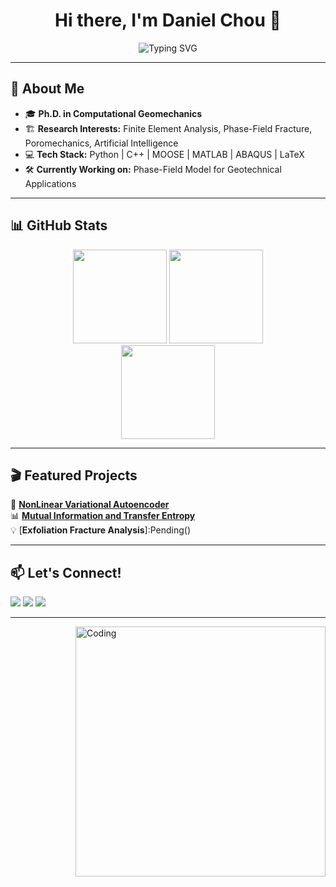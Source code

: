 <h1 align="center">Hi there, I'm Daniel Chou 👋</h1>

<p align="center">
  <img src="https://readme-typing-svg.herokuapp.com?font=Fira+Code&size=20&pause=1000&color=0088CC&center=true&vCenter=true&multiline=true&width=650&height=65&lines=Computational+Geomechanics+Ph.D.;Finite+Element+Analysis+%7C+Phase-Field;FEM+%7C+Data+Science" alt="Typing SVG" />
</p>


---

## 🌟 About Me
- 🎓 **Ph.D. in Computational Geomechanics**  
- 🏗 **Research Interests:** Finite Element Analysis, Phase-Field Fracture, Poromechanics, Artificial Intelligence  
- 💻 **Tech Stack:** Python | C++ | MOOSE | MATLAB | ABAQUS | LaTeX  
- 🛠 **Currently Working on:** Phase-Field Model for Geotechnical Applications  

---

## 📊 GitHub Stats
<p align="center">
  <img src="https://github-readme-stats.vercel.app/api?username=DanielChou0916&show_icons=true&theme=tokyonight&count_private=true" height="150" />
  <img src="https://github-readme-stats.vercel.app/api/top-langs/?username=DanielChou0916&layout=compact&theme=tokyonight" height="150" />
  <br>
  <img src="https://streak-stats.demolab.com?user=DanielChou0916&theme=tokyonight" height="150" />
</p>

---

## 🎬 Featured Projects
🔬 [**NonLinear Variational Autoencoder**](https://github.com/DanielChou0916/NLVAE)  
📊 [**Mutual Information and Transfer Entropy**](https://github.com/DanielChou0916/mutual-information-and-transfer-entropy)  
💡 [**Exfoliation Fracture Analysis**]:Pending()  

---

## 📫 Let's Connect!
<p align="left">
  <a href="https://linkedin.com/in/daniel-t-chou-1b51661b2"><img src="https://img.shields.io/badge/-LinkedIn-0077B5?style=flat-square&logo=Linkedin&logoColor=white"/></a>
  <a href="https://scholar.google.com/citations?user=YOURID"><img src="https://img.shields.io/badge/-Google%20Scholar-4285F4?style=flat-square&logo=Google%20Scholar&logoColor=white"/></a>
  <a href="https://yourwebsite.com"><img src="https://img.shields.io/badge/-Website-FF5722?style=flat-square&logo=Google-Chrome&logoColor=white"/></a>
</p>

---

<img align="right" alt="Coding" width="400" src="https://media.giphy.com/media/qgQUggAC3Pfv687qPC/giphy.gif">

